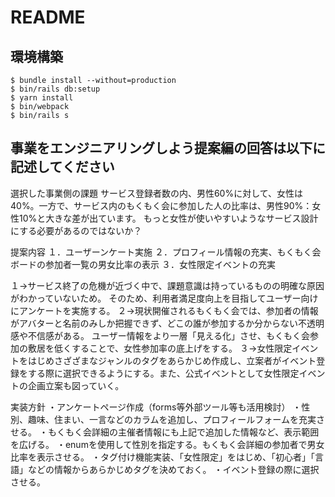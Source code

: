 # README

## 環境構築
```
$ bundle install --without=production
$ bin/rails db:setup
$ yarn install
$ bin/webpack
$ bin/rails s
```

## 事業をエンジニアリングしよう提案編の回答は以下に記述してください
選択した事業側の課題
サービス登録者数の内、男性60%に対して、女性は40%。一方で、サービス内のもくもく会に参加した人の比率は、男性90%：女性10%と大きな差が出ています。
もっと女性が使いやすいようなサービス設計にする必要があるのではないか？

提案内容
１．ユーザーンケート実施
２．プロフィール情報の充実、もくもく会ボードの参加者一覧の男女比率の表示
３．女性限定イベントの充実

１→サービス終了の危機が近づく中で、課題意識は持っているものの明確な原因がわかっていないため。
そのため、利用者満足度向上を目指してユーザー向けにアンケートを実施する。
２→現状開催されるもくもく会では、参加者の情報がアバターと名前のみしか把握できず、どこの誰が参加するか分からない不透明感や不信感がある。
ユーザー情報をより一層「見える化」させ、もくもく会参加の敷居を低くすることで、女性参加率の底上げをする。
３→女性限定イベントをはじめさざざまなジャンルのタグをあらかじめ作成し、立案者がイベント登録をする際に選択できるようにする。また、公式イベントとして女性限定イベントの企画立案も図っていく。

実装方針
・アンケートページ作成（forms等外部ツール等も活用検討）
・性別、趣味、住まい、一言などのカラムを追加し、プロフィールフォームを充実させる。
・もくもく会詳細の主催者情報にも上記で追加した情報など、表示範囲を広げる。
・enumを使用して性別を指定する。もくもく会詳細の参加者で男女比率を表示させる。
・タグ付け機能実装、「女性限定」をはじめ、「初心者」「言語」などの情報からあらかじめタグを決めておく。
・イベント登録の際に選択させる。
